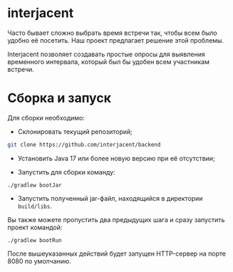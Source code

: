 # interjacent 

Часто бывает сложно выбрать время встречи так, чтобы всем было удобно её посетить. Наш проект предлагает решение этой проблемы.

Interjacent позволяет создавать простые опросы для выявления временного интервала, который был бы удобен всем участникам встречи.

# Сборка и запуск

Для сборки необходимо:

- Склонировать текущий репозиторий;

```bash
git clone https://github.com/interjacent/backend
```

- Установить Java 17 или более новую версию при её отсутствии;

- Запустить для сборки команду:

```shell
./gradlew bootJar
```

- Запустить полученный jar-файл, находящийся в директории `build/libs`.

Вы также можете пропустить два предыдущих шага и сразу запустить проект командой:

```shell
./gradlew bootRun
```

После вышеуказанных действий будет запущен HTTP-сервер на порте 8080 по умолчанию.
